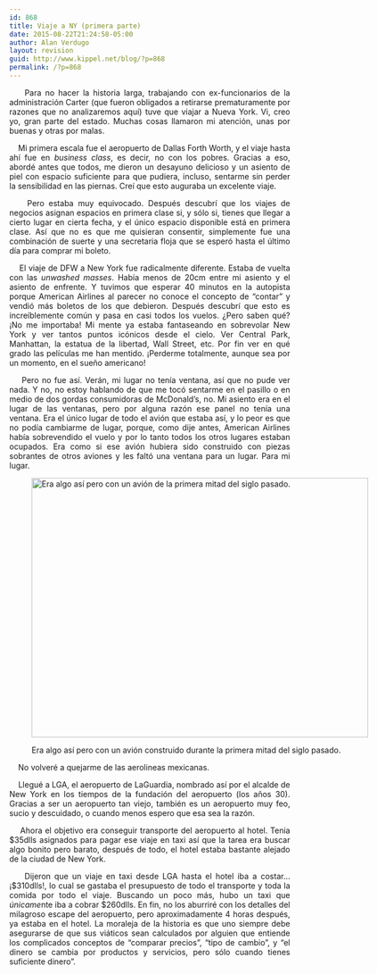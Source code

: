 ```yaml
---
id: 868
title: Viaje a NY (primera parte)
date: 2015-08-22T21:24:58-05:00
author: Alan Verdugo
layout: revision
guid: http://www.kippel.net/blog/?p=868
permalink: /?p=868
---
```

<p style="text-align: justify;">
      Para no hacer la historia larga, trabajando con ex-funcionarios de la administración Carter (que fueron obligados a retirarse prematuramente por razones que no analizaremos aquí) tuve que viajar a Nueva York. Vi, creo yo, gran parte del estado. Muchas cosas llamaron mi atención, unas por buenas y otras por malas.
</p>

<p style="text-align: justify;">
      Mi primera escala fue el aeropuerto de Dallas Forth Worth, y el viaje hasta ahí fue en <em>business class</em>, es decir, no con los pobres. Gracias a eso, abordé antes que todos, me dieron un desayuno delicioso y un asiento de piel con espacio suficiente para que pudiera, incluso, sentarme sin perder la sensibilidad en las piernas. Creí que esto auguraba un excelente viaje.
</p>

<p style="text-align: justify;">
      Pero estaba muy equivocado. Después descubrí que los viajes de negocios asignan espacios en primera clase si, y sólo si, tienes que llegar a cierto lugar en cierta fecha, y el único espacio disponible está en primera clase. Así que no es que me quisieran consentir, simplemente fue una combinación de suerte y una secretaria floja que se esperó hasta el último día para comprar mi boleto.
</p>

<p style="text-align: justify;">
      El viaje de DFW a New York fue radicalmente diferente. Estaba de vuelta con las <em>unwashed masses</em>. Había menos de 20cm entre mi asiento y el asiento de enfrente. Y tuvimos que esperar 40 minutos en la autopista porque American Airlines al parecer no conoce el concepto de &#8220;contar&#8221; y vendió más boletos de los que debieron. Después descubrí que esto es increíblemente común y pasa en casi todos los vuelos. ¿Pero saben qué? ¡No me importaba! Mi mente ya estaba fantaseando en sobrevolar New York y ver tantos puntos icónicos desde el cielo. Ver Central Park, Manhattan, la estatua de la libertad, Wall Street, etc. Por fin ver en qué grado las películas me han mentido. ¡Perderme totalmente, aunque sea por un momento, en el sueño americano!
</p>

<p style="text-align: justify;">
      Pero no fue así. Verán, mi lugar no tenía ventana, así que no pude ver nada. Y no, no estoy hablando de que me tocó sentarme en el pasillo o en medio de dos gordas consumidoras de McDonald&#8217;s, no. Mi asiento era en el lugar de las ventanas, pero por alguna razón ese panel no tenía una ventana. Era el único lugar de todo el avión que estaba así, y lo peor es que no podía cambiarme de lugar, porque, como dije antes, American Airlines había sobrevendido el vuelo y por lo tanto todos los otros lugares estaban ocupados. Era como si ese avión hubiera sido construido con piezas sobrantes de otros aviones y les faltó una ventana para un lugar. Para mi lugar.
</p><figure id="attachment_867" aria-describedby="caption-attachment-867" style="width: 604px" class="wp-caption aligncenter">

<img class="size-full wp-image-867" src="http://li106-124.members.linode.com/blog/wp-content/uploads/2015/08/windowless.jpg" alt="Era algo así pero con un avión de la primera mitad del siglo pasado." width="604" height="465" /> <figcaption id="caption-attachment-867" class="wp-caption-text">Era algo así pero con un avión construido durante la primera mitad del siglo pasado.</figcaption></figure> 

<p style="text-align: justify;">
      No volveré a quejarme de las aerolineas mexicanas.
</p>

<p style="text-align: justify;">
      Llegué a LGA, el aeropuerto de LaGuardia, nombrado así por el alcalde de New York en los tiempos de la fundación del aeropuerto (los años 30). Gracias a ser un aeropuerto tan viejo, también es un aeropuerto muy feo, sucio y descuidado, o cuando menos espero que esa sea la razón.
</p>

<p style="text-align: justify;">
      Ahora el objetivo era conseguir transporte del aeropuerto al hotel. Tenia $35dlls asignados para pagar ese viaje en taxi así que la tarea era buscar algo bonito pero barato, después de todo, el hotel estaba bastante alejado de la ciudad de New York.
</p>

<p style="text-align: justify;">
      Dijeron que un viaje en taxi desde LGA hasta el hotel iba a costar&#8230; ¡$310dlls!, lo cual se gastaba el presupuesto de todo el transporte y toda la comida por todo el viaje. Buscando un poco más, hubo un taxi que <em>únicame</em>nte iba a cobrar $260dlls. En fin, no los aburriré con los detalles del milagroso escape del aeropuerto, pero aproximadamente 4 horas después, ya estaba en el hotel. La moraleja de la historia es que uno siempre debe asegurarse de que sus viáticos sean calculados por alguien que entiende los complicados conceptos de &#8220;comparar precios&#8221;, &#8220;tipo de cambio&#8221;, y &#8220;el dinero se cambia por productos y servicios, pero sólo cuando tienes suficiente dinero&#8221;.
</p>